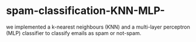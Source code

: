 # spam-classification-KNN-MLP-
 we implemented a k-nearest neighbours (KNN) and a multi-layer perceptron (MLP) classifier to classify emails as spam or not-spam.
